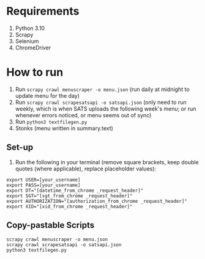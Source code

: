 # Requirements

1. Python 3.10
2. Scrapy
3. Selenium
4. ChromeDriver

# How to run

1. Run `scrapy crawl menuscraper -o menu.json` (run daily at midnight to update menu for the day)
2. Run `scrapy crawl scrapesatsapi -o satsapi.json` (only need to run weekly, which is when SATS uploads the following week's menu; or run whenever errors noticed, or menu seems out of sync)
3. Run `python3 textfilegen.py`
4. Stonks (menu written in summary.text)

## Set-up

1. Run the following in your terminal (remove square brackets, keep double quotes (where applicable), replace placeholder values):

```
export USER=[your_username]
export PASS=[your_username]
export DT="[datetime_from_chrome _request_header]"
export SGT="[sgt_from_chrome _request_header]"
export AUTHORIZATION="[authorization_from_chrome _request_header]"
export XID="[xid_from_chrome _request_header]"
```

## Copy-pastable Scripts

```
scrapy crawl menuscraper -o menu.json
scrapy crawl scrapesatsapi -o satsapi.json
python3 textfilegen.py
```
